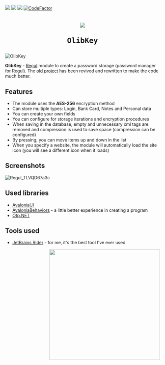 ![](https://img.shields.io/github/license/Onebeld/Regul.OlibKey?style=flat-square)
![](https://img.shields.io/github/v/release/Onebeld/Regul.OlibKey?include_prereleases&style=flat-square)
![](https://img.shields.io/github/downloads/Onebeld/Regul.OlibKey/total?style=flat-square)
[![CodeFactor](https://www.codefactor.io/repository/github/onebeld/regul.olibkey/badge?style=flat-square)](https://www.codefactor.io/repository/github/onebeld/regul.olibkey)

<h1 align="center">
    <img src="https://user-images.githubusercontent.com/44552715/160755342-955a5376-2270-46f6-9579-e38c34ae0682.png">
    
    OlibKey
</h1>

![OlibKey](https://user-images.githubusercontent.com/44552715/160755432-585f0dfe-6aee-4d6e-b3dc-d151684e44c9.png)


**OlibKey** - [Regul](https://github.com/Onebeld/Regul) module to create a password storage (password manager for Regul). The [old project](https://github.com/Onebeld/OlibKey) has been revived and rewritten to make the code much better.

## Features

* The module uses the **AES-256** encryption method
* Can store multiple types: Login, Bank Card, Notes and Personal data
* You can create your own fields
* You can configure for storage iterations and encryption procedures
* When saving in the database, empty and unnecessary xml tags are removed and compression is used to save space (compression can be configured)
* By pressing, you can move items up and down in the list
* When you specify a website, the module will automatically load the site icon (you will see a different icon when it loads)

## Screenshots
![Regul_TLVQD67a3c](https://user-images.githubusercontent.com/44552715/160757129-143e7646-d46c-43b8-bef2-d9650af1e24c.png)

## Used libraries
* [AvaloniaUI](https://github.com/AvaloniaUI/Avalonia)
* [AvaloniaBehaviors](https://github.com/wieslawsoltes/AvaloniaBehaviors) - a little better experience in creating a program
* [Otp.NET](https://github.com/kspearrin/Otp.NET)

## Tools used
* [JetBrains Rider](https://www.jetbrains.com/rider/) - for me, it's the best tool I've ever used

<img src="https://user-images.githubusercontent.com/44552715/130897295-8a60dd97-32d1-4bd7-8737-101b4a9f044e.png" width="360" align="right"/>
